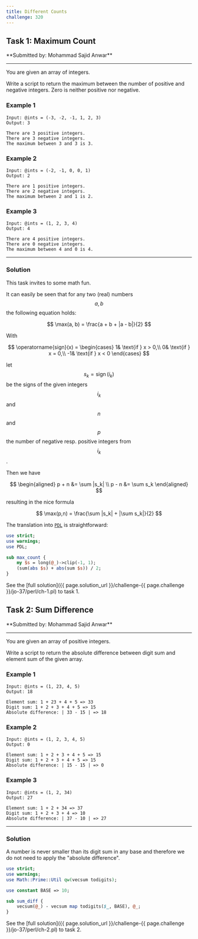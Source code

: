 ```yaml
---
title: Different Counts
challenge: 320
---
```

<h2 id="task-1">
Task 1: Maximum Count
</h2>
**Submitted by: Mohammad Sajid Anwar**

---
You are given an array of integers.

Write a script to return the maximum between the number of positive and negative integers. Zero is neither positive nor negative.
### Example 1
```
Input: @ints = (-3, -2, -1, 1, 2, 3)
Output: 3

There are 3 positive integers.
There are 3 negative integers.
The maximum between 3 and 3 is 3.
```
### Example 2
```
Input: @ints = (-2, -1, 0, 0, 1)
Output: 2

There are 1 positive integers.
There are 2 negative integers.
The maximum between 2 and 1 is 2.
```
### Example 3
```
Input: @ints = (1, 2, 3, 4)
Output: 4

There are 4 positive integers.
There are 0 negative integers.
The maximum between 4 and 0 is 4.
```
---
### Solution
This task invites to some math fun.

It can easily be seen that for any two (real) numbers $$a, b$$ the following equation holds:

$$
\max(a, b) = \frac{a + b + |a - b|}{2}
$$

With

$$
\operatorname{sign}(x) =
\begin{cases}
1& \text{if } x > 0,\\
0& \text{if } x = 0,\\
-1& \text{if } x < 0
\end{cases}
$$

let $$s_k = \operatorname{sign}(i_k)$$ be the signs of the given integers $$i_k$$ and $$n$$ and $$p$$ the number of negative resp. positive integers from $$i_k$$.

Then we have

$$
\begin{aligned}
p + n &= \sum |s_k| \\
p - n &= \sum s_k
\end{aligned}
$$

resulting in the nice formula

$$
\max(p,n) = \frac{\sum |s_k| + |\sum s_k|}{2}
$$


The translation into [`PDL`](https://metacpan.org/pod/PDL) is straightforward:
```perl
use strict;
use warnings;
use PDL;

sub max_count {
    my $s = long(@_)->clip(-1, 1);
    (sum(abs $s) + abs(sum $s)) / 2;
}
```
See the [full solution]({{ page.solution_url }}/challenge-{{ page.challenge }}/jo-37/perl/ch-1.pl) to task 1.

<!--
See [discussion](https://github.com/jo-37/the-bears-den/issues/XXX
-->

<h2 id="task-2">
Task 2: Sum Difference
</h2>
**Submitted by: Mohammad Sajid Anwar**

---
You are given an array of positive integers.

Write a script to return the absolute difference between digit sum and element sum of the given array.
### Example 1
```
Input: @ints = (1, 23, 4, 5)
Output: 18

Element sum: 1 + 23 + 4 + 5 => 33
Digit sum: 1 + 2 + 3 + 4 + 5 => 15
Absolute difference: | 33 - 15 | => 18
```
### Example 2
```
Input: @ints = (1, 2, 3, 4, 5)
Output: 0

Element sum: 1 + 2 + 3 + 4 + 5 => 15
Digit sum: 1 + 2 + 3 + 4 + 5 => 15
Absolute difference: | 15 - 15 | => 0
```
### Example 3
```
Input: @ints = (1, 2, 34)
Output: 27

Element sum: 1 + 2 + 34 => 37
Digit sum: 1 + 2 + 3 + 4 => 10
Absolute difference: | 37 - 10 | => 27
```
---
### Solution
A number is never smaller than its digit sum in any base and therefore we do not need to apply the "absolute difference".

```perl
use strict;
use warnings;
use Math::Prime::Util qw(vecsum todigits);

use constant BASE => 10;

sub sum_diff {
    vecsum(@_) - vecsum map todigits($_, BASE), @_;
}
```
See the [full solution]({{ page.solution_url }}/challenge-{{ page.challenge }}/jo-37/perl/ch-2.pl) to task 2.

<!--
See [discussion](https://github.com/jo-37/the-bears-den/issues/XXX
-->
